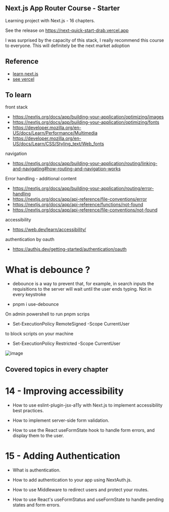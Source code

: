 
## Next.js App Router Course - Starter

Learning project with Next.js - 16 chapters.

See the release on https://next-quick-start-drab.vercel.app

I was surprised by the capacity of this stack, I really recommend this course to everyone. This will definitely be the next market adoption 



## Reference

 - [learn next.js](https://nextjs.org/learn)
 - [see vercel](https://vercel.com)



## To learn

front stack

- https://nextjs.org/docs/app/building-your-application/optimizing/images
- https://nextjs.org/docs/app/building-your-application/optimizing/fonts
- https://developer.mozilla.org/en-US/docs/Learn/Performance/Multimedia
- https://developer.mozilla.org/en-US/docs/Learn/CSS/Styling_text/Web_fonts


navigation
- https://nextjs.org/docs/app/building-your-application/routing/linking-and-navigating#how-routing-and-navigation-works

Error handling - additional content
- https://nextjs.org/docs/app/building-your-application/routing/error-handling
- https://nextjs.org/docs/app/api-reference/file-conventions/error
- https://nextjs.org/docs/app/api-reference/functions/not-found
- https://nextjs.org/docs/app/api-reference/file-conventions/not-found

accessibility
- https://web.dev/learn/accessibility/

authentication by oauth
- https://authjs.dev/getting-started/authentication/oauth

# What is debounce ?

- debounce is a way to prevent that, for example, in search inputs the requisitions to the server will wait until the user ends typing. Not in every keystroke

- pnpm i use-debounce

On admin powershell to run pnpm scrips 

- Set-ExecutionPolicy RemoteSigned -Scope CurrentUser

to block scripts on your machine
- Set-ExecutionPolicy Restricted -Scope CurrentUser


![image](https://github.com/OAllanFernando/next-quick-start/assets/86169747/6462317c-22cf-46da-8dcb-dc5bca911d82)

## Covered topics in every chapter

# 14 - Improving accessibility
- How to use eslint-plugin-jsx-a11y with Next.js to implement accessibility best practices.

- How to implement server-side form validation.

- How to use the React useFormState hook to handle form errors, and display them to the user.

# 15 - Adding Authentication
- What is authentication.

- How to add authentication to your app using NextAuth.js.

- How to use Middleware to redirect users and protect your routes.

- How to use React's useFormStatus and useFormState to handle pending states and form errors.